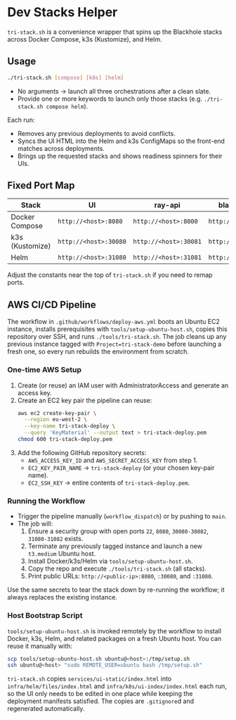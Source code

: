 # Dev Stacks Helper

`tri-stack.sh` is a convenience wrapper that spins up the Blackhole stacks across Docker Compose, k3s (Kustomize), and Helm.

## Usage

```bash
./tri-stack.sh [compose] [k8s] [helm]
```

- No arguments → launch all three orchestrations after a clean slate.
- Provide one or more keywords to launch only those stacks (e.g. `./tri-stack.sh compose helm`).

Each run:
- Removes any previous deployments to avoid conflicts.
- Syncs the UI HTML into the Helm and k3s ConfigMaps so the front-end matches across deployments.
- Brings up the requested stacks and shows readiness spinners for their UIs.

## Fixed Port Map

| Stack | UI | ray-api | blackhole-api |
|-------|----|---------|----------------|
| Docker Compose | `http://<host>:8080` | `http://<host>:8000` | `http://<host>:8001` |
| k3s (Kustomize) | `http://<host>:30080` | `http://<host>:30081` | `http://<host>:30082` |
| Helm | `http://<host>:31080` | `http://<host>:31081` | `http://<host>:31082` |

Adjust the constants near the top of `tri-stack.sh` if you need to remap ports.

## AWS CI/CD Pipeline

The workflow in `.github/workflows/deploy-aws.yml` boots an Ubuntu EC2 instance, installs prerequisites with `tools/setup-ubuntu-host.sh`, copies this repository over SSH, and runs `./tools/tri-stack.sh`. The job cleans up any previous instance tagged with `Project=tri-stack-demo` before launching a fresh one, so every run rebuilds the environment from scratch.

### One-time AWS Setup

1. Create (or reuse) an IAM user with AdministratorAccess and generate an access key.
2. Create an EC2 key pair the pipeline can reuse:
   ```bash
   aws ec2 create-key-pair \
     --region eu-west-2 \
     --key-name tri-stack-deploy \
     --query 'KeyMaterial' --output text > tri-stack-deploy.pem
   chmod 600 tri-stack-deploy.pem
   ```
3. Add the following GitHub repository secrets:
   - `AWS_ACCESS_KEY_ID` and `AWS_SECRET_ACCESS_KEY` from step 1.
   - `EC2_KEY_PAIR_NAME` → `tri-stack-deploy` (or your chosen key-pair name).
   - `EC2_SSH_KEY` → entire contents of `tri-stack-deploy.pem`.

### Running the Workflow

- Trigger the pipeline manually (`workflow_dispatch`) or by pushing to `main`.
- The job will:
  1. Ensure a security group with open ports `22`, `8080`, `30080-30082`, `31080-31082` exists.
  2. Terminate any previously tagged instance and launch a new `t3.medium` Ubuntu host.
  3. Install Docker/k3s/Helm via `tools/setup-ubuntu-host.sh`.
  4. Copy the repo and execute `./tools/tri-stack.sh` (all stacks).
  5. Print public URLs: `http://<public-ip>:8080`, `:30080`, and `:31080`.

Use the same secrets to tear the stack down by re-running the workflow; it always replaces the existing instance.

### Host Bootstrap Script

`tools/setup-ubuntu-host.sh` is invoked remotely by the workflow to install Docker, k3s, Helm, and related packages on a fresh Ubuntu host. You can reuse it manually with:

```bash
scp tools/setup-ubuntu-host.sh ubuntu@<host>:/tmp/setup.sh
ssh ubuntu@<host> "sudo REMOTE_USER=ubuntu bash /tmp/setup.sh"
```

`tri-stack.sh` copies `services/ui-static/index.html` into `infra/helm/files/index.html` and `infra/k8s/ui-index/index.html` each run, so the UI only needs to be edited in one place while keeping the deployment manifests satisfied. The copies are `.gitignore`d and regenerated automatically.
